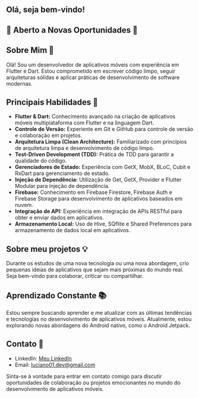 

## Olá, seja bem-vindo!
## 🌟 Aberto a Novas Oportunidades 🌟
## Sobre Mim 🚀

Olá! Sou um desenvolvedor de aplicativos móveis com experiência em Flutter e Dart. Estou comprometido em escrever código limpo, seguir arquiteturas sólidas e aplicar práticas de desenvolvimento de software modernas.

## Principais Habilidades 💼

- **Flutter & Dart:** Conhecimento avançado na criação de aplicativos móveis multiplataforma com Flutter e na linguagem Dart.
- **Controle de Versão:** Experiente em Git e GitHub para controle de versão e colaboração em projetos.
- **Arquitetura Limpa (Clean Architecture):** Familiarizado com princípios de arquitetura limpa e desenvolvimento de código limpo.
- **Test-Driven Development (TDD):** Prática de TDD para garantir a qualidade do código.
- **Gerenciadores de Estado:** Experiência com GetX, MobX, BLoC, Cubit e RxDart para gerenciamento de estado.
- **Injeção de Dependência:** Utilização de Get, GetX, Provider e Flutter Modular para injeção de dependência.
- **Firebase:** Conhecimento em Firebase Firestore, Firebase Auth e Firebase Storage para desenvolvimento de aplicativos baseados em nuvem.
- **Integração de API:** Experiência em integração de APIs RESTful para obter e enviar dados em aplicativos.
- **Armazenamento Local:** Uso de Hive, SQflite e Shared Preferences para armazenamento de dados local em aplicativos.

## Sobre meu projetos 💡

Durante os estudos de uma nova tecnologia ou uma nova abordagem, crio pequenas ideias de aplicativos que sejam mais próximas do mundo real. Seja bem-vindo para colaborar, criticar ou compartilhar.

## Aprendizado Constante 📚

Estou sempre buscando aprender e me atualizar com as últimas tendências e tecnologias no desenvolvimento de aplicativos móveis. Atualmente, estou explorando novas abordagens do Android nativo, como o Android Jetpack.

## Contato 📧

- LinkedIn: [Meu LinkedIn](https://www.linkedin.com/in/luciano01/)
- Email: luciano01.dev@gmail.com

Sinta-se à vontade para entrar em contato comigo para discutir oportunidades de colaboração ou projetos emocionantes no mundo do desenvolvimento de aplicativos móveis.

